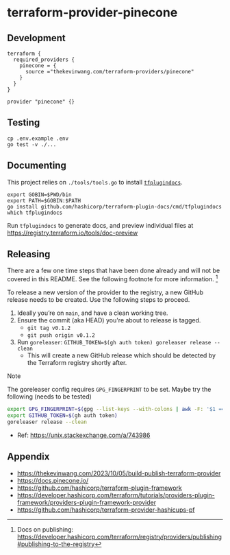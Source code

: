 # terraform-provider-pinecone

## Development

```hcl
terraform {
  required_providers {
    pinecone = {
      source ="thekevinwang.com/terraform-providers/pinecone"
    }
  }
}

provider "pinecone" {}
```

## Testing

```console
cp .env.example .env
go test -v ./...
```

## Documenting

This project relies on `./tools/tools.go` to install [`tfplugindocs`](github.com/hashicorp/terraform-plugin-docs/cmd/tfplugindocs).

```console
export GOBIN=$PWD/bin
export PATH=$GOBIN:$PATH
go install github.com/hashicorp/terraform-plugin-docs/cmd/tfplugindocs
which tfplugindocs
```

Run `tfplugindocs` to generate docs, and preview individual files at https://registry.terraform.io/tools/doc-preview

## Releasing

There are a few one time steps that have been done already and will not be covered in this README. See the following footnote for more information. [^release]

[^release]: Docs on publishing: https://developer.hashicorp.com/terraform/registry/providers/publishing#publishing-to-the-registry

To release a new version of the provider to the registry, a new GitHub release needs to be created.
Use the following steps to proceed.

1. Ideally you’re on `main`, and have a clean working tree.
2. Ensure the commit (aka HEAD) you're about to release is tagged.
   - `git tag v0.1.2`
   - `git push origin v0.1.2`
3. Run `goreleaser`: `GITHUB_TOKEN=$(gh auth token) goreleaser release --clean`
   - This will create a new GitHub release which should be detected by the Terraform registry shortly after.

> [!NOTE]
>
> The goreleaser config requires `GPG_FINGERPRINT` to be set. Maybe try the following (needs to be tested)
>
> ```bash
> export GPG_FINGERPRINT=$(gpg --list-keys --with-colons | awk -F: '$1 == "fpr" || $1 == "fp2" {print $10}' | head -n 1)
> export GITHUB_TOKEN=$(gh auth token)
> goreleaser release --clean
> ```
>
> - Ref: https://unix.stackexchange.com/a/743986

## Appendix

- https://thekevinwang.com/2023/10/05/build-publish-terraform-provider
- https://docs.pinecone.io/
- https://github.com/hashicorp/terraform-plugin-framework
- https://developer.hashicorp.com/terraform/tutorials/providers-plugin-framework/providers-plugin-framework-provider
- https://github.com/hashicorp/terraform-provider-hashicups-pf
